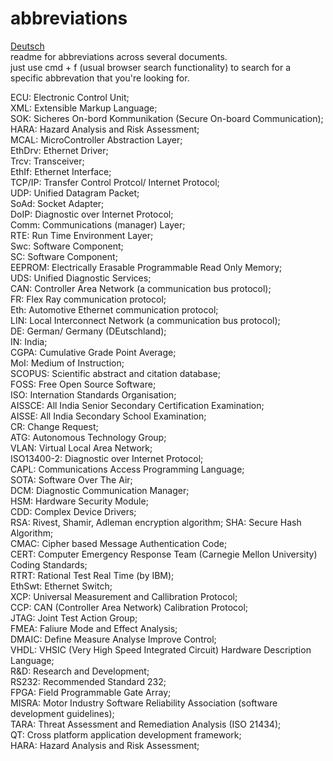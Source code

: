 # abbreviations  
[Deutsch](https://github.com/whoisheartbreak/abk-rzungen)  
readme for abbreviations across several documents.  
just use cmd + f (usual browser search functionality) to search for a specific abbrevation that you're looking for.  

ECU: Electronic Control Unit;  
XML: Extensible Markup Language;  
SOK: Sicheres On-bord Kommunikation (Secure On-board Communication);  
HARA: Hazard Analysis and Risk Assessment;   
MCAL: MicroController Abstraction Layer;   
EthDrv: Ethernet Driver;  
Trcv: Transceiver;  
EthIf: Ethernet Interface;  
TCP/IP: Transfer Control Protcol/ Internet Protocol;  
UDP: Unified Datagram Packet;  
SoAd: Socket Adapter;  
DoIP: Diagnostic over Internet Protocol;  
Comm: Communications (manager) Layer;  
RTE: Run Time Environment Layer;  
Swc: Software Component;  
SC: Software Component;  
EEPROM: Electrically Erasable Programmable Read Only Memory;  
UDS: Unified Diagnostic Services;  
CAN: Controller Area Network (a communication bus protocol);  
FR: Flex Ray communication protocol;  
Eth: Automotive Ethernet communication protocol;  
LIN: Local Interconnect Network (a communication bus protocol);    
DE: German/ Germany (DEutschland);   
IN: India;  
CGPA: Cumulative Grade Point Average;  
MoI: Medium of Instruction;  
SCOPUS: Scientific abstract and citation database;  
FOSS: Free Open Source Software;  
ISO: Internation Standards Organisation;  
AISSCE: All India Senior Secondary Certification Examination;  
AISSE: All India Secondary School Examination;  
CR: Change Request;  
ATG: Autonomous Technology Group;  
VLAN: Virtual Local Area Network;  
ISO13400-2: Diagnostic over Internet Protocol;  
CAPL: Communications Access Programming Language;  
SOTA: Software Over The Air;  
DCM: Diagnostic Communication Manager;  
HSM: Hardware Security Module;  
CDD: Complex Device Drivers;  
RSA: Rivest, Shamir, Adleman encryption algorithm; 
SHA: Secure Hash Algorithm;  
CMAC: Cipher based Message Authentication Code;  
CERT: Computer Emergency Response Team (Carnegie Mellon University) Coding Standards;  
RTRT: Rational Test Real Time (by IBM);  
EthSwt: Ethernet Switch;  
XCP: Universal Measurement and Callibration Protocol;  
CCP: CAN (Controller Area Network) Calibration Protocol;  
JTAG: Joint Test Action Group;  
FMEA: Faliure Mode and Effect Analysis;  
DMAIC: Define Measure Analyse Improve Control;  
VHDL: VHSIC (Very High Speed Integrated Circuit) Hardware Description Language;  
R&D: Research and Development;  
RS232: Recommended Standard 232;  
FPGA: Field Programmable Gate Array;  
MISRA: Motor Industry Software Reliability Association (software development guidelines);  
TARA: Threat Assessment and Remediation Analysis (ISO 21434);  
QT: Cross platform application development framework;  
HARA: Hazard Analysis and Risk Assessment;  




